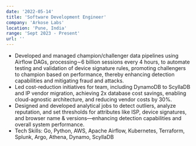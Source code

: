 ```yaml
---
date: '2022-05-14'
title: 'Software Development Engineer'
company: 'Arkose Labs'
location: 'Pune, India'
range: 'Sept 2023 - Present'
url: ''
---
```


- Developed and managed champion/challenger data pipelines using Airflow DAGs, processing∼6 billion sessions every 4
  hours, to automate testing and validation of device signature rules, promoting challengers to champion based on
  performance, thereby enhancing detection capabilities and mitigating fraud and attacks.
- Led cost-reduction initiatives for team, including DynamoDB to ScyllaDB and IP vendor migration, achieving 2x
  database cost savings, enabling cloud-agnostic architecture, and reducing vendor costs by 30%.
- Designed and developed analytical jobs to detect outliers, analyze reputation, and set thresholds for attributes like ISP,
  device signatures, and browser name & versions—enhancing detection capabilities and overall system performance.
- Tech Skills: Go, Python, AWS, Apache Airflow, Kubernetes, Terraform, Splunk, Argo, Athena, Dynamo, ScyllaDB
